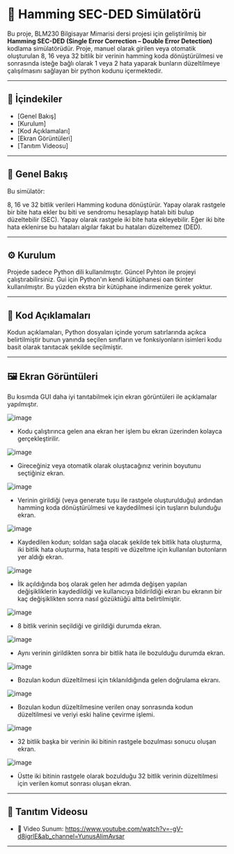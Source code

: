 
# 🧠 Hamming SEC-DED Simülatörü

Bu proje, BLM230 Bilgisayar Mimarisi dersi projesi için geliştirilmiş bir **Hamming SEC-DED (Single Error Correction – Double Error Detection)** kodlama simülatörüdür. Proje, manuel olarak girilen veya otomatik oluşturulan 8, 16 veya 32 bitlik bir verinin hamming koda dönüştürülmesi ve sonrasında isteğe bağlı olarak 1 veya 2 hata yaparak bunların düzeltilmeye çalışılmasını sağlayan bir python kodunu içermektedir.

---


## 📌 İçindekiler

- [Genel Bakış]
- [Kurulum]
- [Kod Açıklamaları]
- [Ekran Görüntüleri]
- [Tanıtım Videosu]

---


## 🎯 Genel Bakış

Bu simülatör:

8, 16 ve 32 bitlik verileri Hamming koduna dönüştürür. Yapay olarak rastgele bir bite hata ekler bu biti ve sendromu hesaplayıp hatalı biti bulup düzeltebilir (SEC). Yapay olarak rastgele iki bite hata ekleyebilir. Eğer iki bite hata eklenirse bu hataları algılar fakat bu hataları düzeltemez (DED).

---


## ⚙️ Kurulum

Projede sadece Python dili kullanılmıştır. Güncel Pyhton ile projeyi çalıştırabilirsiniz. Gui için Python'ın kendi kütüphanesi oan tkinter kullanılmıştır. Bu yüzden ekstra bir kütüphane indirmenize gerek yoktur.

---


## 🧩 Kod Açıklamaları

Kodun açıklamaları, Python dosyaları içinde yorum satırlarında açıkca belirtilmiştir bunun yanında seçilen sınıfların ve fonksiyonların isimleri kodu basit olarak tanıtacak şekilde seçilmiştir.

---


## 🖼️ Ekran Görüntüleri

Bu kısımda GUI daha iyi tanıtabilmek için ekran görüntüleri ile açıklamalar yapılmıştır.

![image](https://github.com/user-attachments/assets/86f71610-6e92-466a-9e39-5bb259fc546a)
- Kodu çalıştırınca gelen ana ekran her işlem bu ekran üzerinden kolayca gerçekleştirilir.


![image](https://github.com/user-attachments/assets/ca523930-e6a7-488f-a905-c553727ad800)
- Gireceğiniz veya otomatik olarak oluştacağınız verinin boyutunu seçtiğiniz ekran.


![image](https://github.com/user-attachments/assets/5bc5b408-f6e7-4da7-8c1a-105db1b0ca30)
- Verinin girildiği (veya generate tuşu ile rastgele oluşturulduğu) ardından hamming koda dönüştürülmesi ve kaydedilmesi için tuşların bulunduğu ekran.

![image](https://github.com/user-attachments/assets/2c8d094a-54e9-4cbb-8cd6-86c069730c5f)
- Kaydedilen kodun; soldan sağa olacak şekilde tek bitlik hata oluşturma, iki bitlik hata oluşturma, hata tespiti ve düzeltme için kullanılan butonların yer aldığı ekran.

![image](https://github.com/user-attachments/assets/66056a45-9f4b-4964-a8c4-ac3e370e94ad)
- İlk açıldığında boş olarak gelen her adımda değişen yapılan değişikliklerin kaydedildiği ve kullanıcıya bildirildiği ekran bu ekranın bir kaç değişiklikten sonra nasıl gözüktüğü altta belirtilmiştir.

![image](https://github.com/user-attachments/assets/f447af51-2e93-4b65-8ae5-638e18f1358b)
- 8 bitlik verinin seçildiği ve girildiği durumda ekran.

![image](https://github.com/user-attachments/assets/f73372a2-aa43-4fcf-b322-5caa419fa258)
- Aynı verinin girildikten sonra bir bitlik hata ile bozulduğu durumda ekran.

![image](https://github.com/user-attachments/assets/50b70953-f83a-427a-b072-42d8678c9e73)
- Bozulan kodun düzeltilmesi için tıklanıldığında gelen doğrulama ekranı.

![image](https://github.com/user-attachments/assets/25a3d999-00bc-4b97-ad78-65b2a8342846)
- Bozulan kodun düzeltilmesine verilen onay sonrasında kodun düzeltilmesi ve veriyi eski haline çevirme işlemi.

![image](https://github.com/user-attachments/assets/067e5d61-00b9-4890-b8da-71069f9c67b5)
- 32 bitlik başka bir verinin iki bitinin rastgele bozulması sonucu oluşan ekran.

![image](https://github.com/user-attachments/assets/9616f639-b04d-41e3-ac96-6312a31a5475)
- Üstte iki bitinin rastgele olarak bozulduğu 32 bitlik verinin düzeltilmesi için verilen komut sonrası oluşan ekran.






---


## 🔗 Tanıtım Videosu

- 🎥 Video Sunum: https://www.youtube.com/watch?v=-gV-d8igrlE&ab_channel=YunusAlimAvsar

---


